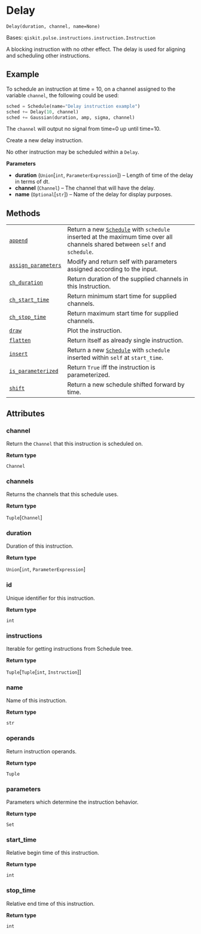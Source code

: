 # Delay

<span id="undefined" />

`Delay(duration, channel, name=None)`

Bases: `qiskit.pulse.instructions.instruction.Instruction`

A blocking instruction with no other effect. The delay is used for aligning and scheduling other instructions.

## Example

To schedule an instruction at time = 10, on a channel assigned to the variable `channel`, the following could be used:

```python
sched = Schedule(name="Delay instruction example")
sched += Delay(10, channel)
sched += Gaussian(duration, amp, sigma, channel)
```

The `channel` will output no signal from time=0 up until time=10.

Create a new delay instruction.

No other instruction may be scheduled within a `Delay`.

**Parameters**

*   **duration** (`Union`\[`int`, `ParameterExpression`]) – Length of time of the delay in terms of dt.
*   **channel** (`Channel`) – The channel that will have the delay.
*   **name** (`Optional`\[`str`]) – Name of the delay for display purposes.

## Methods

|                                                                                                                                         |                                                                                                                                                                                                     |
| --------------------------------------------------------------------------------------------------------------------------------------- | --------------------------------------------------------------------------------------------------------------------------------------------------------------------------------------------------- |
| [`append`](qiskit.pulse.Delay.append#qiskit.pulse.Delay.append "qiskit.pulse.Delay.append")                                             | Return a new [`Schedule`](qiskit.pulse.Schedule#qiskit.pulse.Schedule "qiskit.pulse.Schedule") with `schedule` inserted at the maximum time over all channels shared between `self` and `schedule`. |
| [`assign_parameters`](qiskit.pulse.Delay.assign_parameters#qiskit.pulse.Delay.assign_parameters "qiskit.pulse.Delay.assign_parameters") | Modify and return self with parameters assigned according to the input.                                                                                                                             |
| [`ch_duration`](qiskit.pulse.Delay.ch_duration#qiskit.pulse.Delay.ch_duration "qiskit.pulse.Delay.ch_duration")                         | Return duration of the supplied channels in this Instruction.                                                                                                                                       |
| [`ch_start_time`](qiskit.pulse.Delay.ch_start_time#qiskit.pulse.Delay.ch_start_time "qiskit.pulse.Delay.ch_start_time")                 | Return minimum start time for supplied channels.                                                                                                                                                    |
| [`ch_stop_time`](qiskit.pulse.Delay.ch_stop_time#qiskit.pulse.Delay.ch_stop_time "qiskit.pulse.Delay.ch_stop_time")                     | Return maximum start time for supplied channels.                                                                                                                                                    |
| [`draw`](qiskit.pulse.Delay.draw#qiskit.pulse.Delay.draw "qiskit.pulse.Delay.draw")                                                     | Plot the instruction.                                                                                                                                                                               |
| [`flatten`](qiskit.pulse.Delay.flatten#qiskit.pulse.Delay.flatten "qiskit.pulse.Delay.flatten")                                         | Return itself as already single instruction.                                                                                                                                                        |
| [`insert`](qiskit.pulse.Delay.insert#qiskit.pulse.Delay.insert "qiskit.pulse.Delay.insert")                                             | Return a new [`Schedule`](qiskit.pulse.Schedule#qiskit.pulse.Schedule "qiskit.pulse.Schedule") with `schedule` inserted within `self` at `start_time`.                                              |
| [`is_parameterized`](qiskit.pulse.Delay.is_parameterized#qiskit.pulse.Delay.is_parameterized "qiskit.pulse.Delay.is_parameterized")     | Return `True` iff the instruction is parameterized.                                                                                                                                                 |
| [`shift`](qiskit.pulse.Delay.shift#qiskit.pulse.Delay.shift "qiskit.pulse.Delay.shift")                                                 | Return a new schedule shifted forward by time.                                                                                                                                                      |

## Attributes

<span id="undefined" />

### channel

Return the `Channel` that this instruction is scheduled on.

**Return type**

`Channel`

<span id="undefined" />

### channels

Returns the channels that this schedule uses.

**Return type**

`Tuple`\[`Channel`]

<span id="undefined" />

### duration

Duration of this instruction.

**Return type**

`Union`\[`int`, `ParameterExpression`]

<span id="undefined" />

### id

Unique identifier for this instruction.

**Return type**

`int`

<span id="undefined" />

### instructions

Iterable for getting instructions from Schedule tree.

**Return type**

`Tuple`\[`Tuple`\[`int`, `Instruction`]]

<span id="undefined" />

### name

Name of this instruction.

**Return type**

`str`

<span id="undefined" />

### operands

Return instruction operands.

**Return type**

`Tuple`

<span id="undefined" />

### parameters

Parameters which determine the instruction behavior.

**Return type**

`Set`

<span id="undefined" />

### start\_time

Relative begin time of this instruction.

**Return type**

`int`

<span id="undefined" />

### stop\_time

Relative end time of this instruction.

**Return type**

`int`
